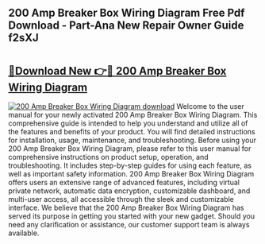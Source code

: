 ## 200 Amp Breaker Box Wiring Diagram Free Pdf Download - Part-Ana New Repair Owner Guide f2sXJ

# <h2><a href="http://dfljqp.blite.top/?on=200+Amp+Breaker+Box+Wiring+Diagram">🔗Download New 👉🔴 200 Amp Breaker Box Wiring Diagram</a></h2>

[![200 Amp Breaker Box Wiring Diagram download](https://i.imgur.com/lujVjoI.png)](http://dfljqp.blite.top/?on=200+Amp+Breaker+Box+Wiring+Diagram)
Welcome to the user manual for your newly activated 200 Amp Breaker Box Wiring Diagram. This comprehensive guide is intended to help you understand and utilize all of the features and benefits of your product. You will find detailed instructions for installation, usage, maintenance, and troubleshooting. Before using your 200 Amp Breaker Box Wiring Diagram, please refer to this user manual for comprehensive instructions on product setup, operation, and troubleshooting. It includes step-by-step guides for using each feature, as well as important safety information. 200 Amp Breaker Box Wiring Diagram offers users an extensive range of advanced features, including virtual private network, automatic data encryption, customizable dashboard, and multi-user access, all accessible through the sleek and customizable interface. We believe that the 200 Amp Breaker Box Wiring Diagram has served its purpose in getting you started with your new gadget. Should you need any clarification or assistance, our customer support team is always available.
